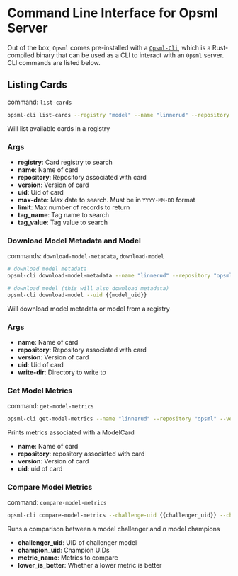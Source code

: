 # Command Line Interface for Opsml Server

Out of the box, `Opsml` comes pre-installed with a [`Opsml-Cli`](https://github.com/shipt/opsml-cli), which is a Rust-compiled binary that can be used as a CLI to interact with an `Opsml` server. CLI commands are listed below. 

## Listing Cards

command: `list-cards`


```bash
opsml-cli list-cards --registry "model" --name "linnerud" --repository "opsml" --limit 10
```

Will list available cards in a registry

### Args

- **registry**: Card registry to search
- **name**: Name of card
- **repository**: Repository associated with card
- **version**: Version of card
- **uid**: Uid of card
- **max-date**: Max date to search. Must be in `YYYY-MM-DD` format
- **limit**: Max number of records to return
- **tag_name**: Tag name to search
- **tag_value**: Tag value to search

### Download Model Metadata and Model

commands: `download-model-metadata`, `download-model`

```bash
# download model metadata
opsml-cli download-model-metadata --name "linnerud" --repository "opsml" --version "1.0.0"

# download model (this will also download metadata)
opsml-cli download-model --uid {{model_uid}}
```

Will download model metadata or model from a registry

### Args

- **name**: Name of card
- **repository**: Repository associated with card
- **version**: Version of card
- **uid**: Uid of card
- **write-dir**: Directory to write to

### Get Model Metrics

command: `get-model-metrics`

```bash
opsml-cli get-model-metrics --name "linnerud" --repository "opsml" --version "1.0.0"
```

Prints metrics associated with a ModelCard

- **name**: Name of card
- **repository**: repository associated with card
- **version**: Version of card
- **uid**: uid of card

### Compare Model Metrics

command: `compare-model-metrics`

```bash
opsml-cli compare-model-metrics --challenge-uid {{challenger_uid}} --champion-uid {{champion_uid}} --metric-name "accuracy" --lower-is-better false
```

Runs a comparison between a model challenger and *n* model champions

- **challenger_uid**: UID of challenger model
- **champion_uid**: Champion UIDs
- **metric_name**: Metrics to compare
- **lower_is_better**: Whether a lower metric is better

